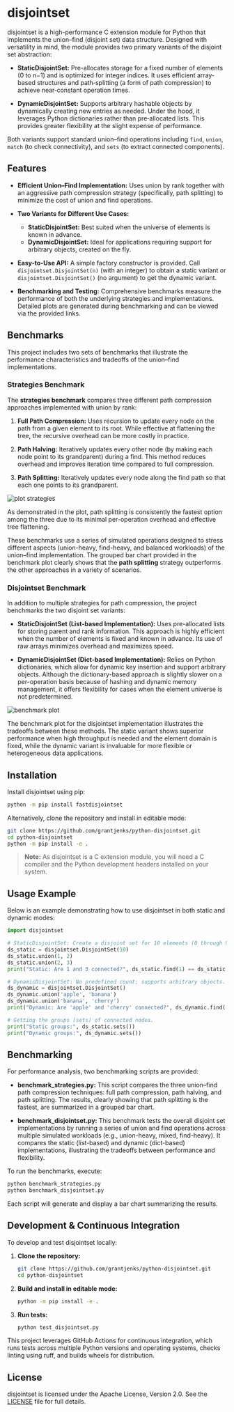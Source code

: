 # disjointset

disjointset is a high-performance C extension module for Python that implements the union–find (disjoint set) data structure. Designed with versatility in mind, the module provides two primary variants of the disjoint set abstraction:

- **StaticDisjointSet:**
  Pre-allocates storage for a fixed number of elements (0 to n−1) and is optimized for integer indices. It uses efficient array‐based structures and path‐splitting (a form of path compression) to achieve near‑constant operation times.

- **DynamicDisjointSet:**
  Supports arbitrary hashable objects by dynamically creating new entries as needed. Under the hood, it leverages Python dictionaries rather than pre‐allocated lists. This provides greater flexibility at the slight expense of performance.

Both variants support standard union–find operations including `find`, `union`, `match` (to check connectivity), and `sets` (to extract connected components).

## Features

- **Efficient Union–Find Implementation:**
  Uses union by rank together with an aggressive path compression strategy (specifically, path splitting) to minimize the cost of union and find operations.

- **Two Variants for Different Use Cases:**
  - **StaticDisjointSet:** Best suited when the universe of elements is known in advance.
  - **DynamicDisjointSet:** Ideal for applications requiring support for arbitrary objects, created on the fly.

- **Easy-to-Use API:**
  A simple factory constructor is provided. Call `disjointset.DisjointSet(n)` (with an integer) to obtain a static variant or `disjointset.DisjointSet()` (no argument) to get the dynamic variant.

- **Benchmarking and Testing:**
  Comprehensive benchmarks measure the performance of both the underlying strategies and implementations. Detailed plots are generated during benchmarking and can be viewed via the provided links.

## Benchmarks

This project includes two sets of benchmarks that illustrate the performance characteristics and tradeoffs of the union–find implementations.

### Strategies Benchmark

The **strategies benchmark** compares three different path compression approaches implemented with union by rank:

1. **Full Path Compression:**
   Uses recursion to update every node on the path from a given element to its root. While effective at flattening the tree, the recursive overhead can be more costly in practice.

2. **Path Halving:**
   Iteratively updates every other node (by making each node point to its grandparent) during a find. This method reduces overhead and improves iteration time compared to full compression.

3. **Path Splitting:**
   Iteratively updates every node along the find path so that each one points to its grandparent.

![plot strategies](https://github.com/grantjenks/python-disjointset/blob/main/plot-strategies.png?raw=true)

As demonstrated in the plot, path splitting is consistently the fastest option among the three due to its minimal per-operation overhead and effective tree flattening.

These benchmarks use a series of simulated operations designed to stress different aspects (union-heavy, find-heavy, and balanced workloads) of the union–find implementation. The grouped bar chart provided in the benchmark plot clearly shows that the **path splitting** strategy outperforms the other approaches in a variety of scenarios.

### Disjointset Benchmark

In addition to multiple strategies for path compression, the project benchmarks the two disjoint set variants:

- **StaticDisjointSet (List-based Implementation):**
  Uses pre-allocated lists for storing parent and rank information. This approach is highly efficient when the number of elements is fixed and known in advance. Its use of raw arrays minimizes overhead and maximizes speed.

- **DynamicDisjointSet (Dict-based Implementation):**
  Relies on Python dictionaries, which allow for dynamic key insertion and support arbitrary objects. Although the dictionary-based approach is slightly slower on a per-operation basis because of hashing and dynamic memory management, it offers flexibility for cases when the element universe is not predetermined.

![benchmark plot](https://github.com/grantjenks/python-disjointset/blob/main/plot-disjointset.png?raw=true)

The benchmark plot for the disjointset implementation illustrates the tradeoffs between these methods. The static variant shows superior performance when high throughput is needed and the element domain is fixed, while the dynamic variant is invaluable for more flexible or heterogeneous data applications.

## Installation

Install disjointset using pip:

```bash
python -m pip install fastdisjointset
```

Alternatively, clone the repository and install in editable mode:

```bash
git clone https://github.com/grantjenks/python-disjointset.git
cd python-disjointset
python -m pip install -e .
```

> **Note:** As disjointset is a C extension module, you will need a C compiler and the Python development headers installed on your system.

## Usage Example

Below is an example demonstrating how to use disjointset in both static and dynamic modes:

```python
import disjointset

# StaticDisjointSet: Create a disjoint set for 10 elements (0 through 9).
ds_static = disjointset.DisjointSet(10)
ds_static.union(1, 2)
ds_static.union(2, 3)
print("Static: Are 1 and 3 connected?", ds_static.find(1) == ds_static.find(3))  # Expected output: True

# DynamicDisjointSet: No predefined count; supports arbitrary objects.
ds_dynamic = disjointset.DisjointSet()
ds_dynamic.union('apple', 'banana')
ds_dynamic.union('banana', 'cherry')
print("Dynamic: Are 'apple' and 'cherry' connected?", ds_dynamic.find('apple') == ds_dynamic.find('cherry'))  # Expected output: True

# Getting the groups (sets) of connected nodes.
print("Static groups:", ds_static.sets())
print("Dynamic groups:", ds_dynamic.sets())
```

## Benchmarking

For performance analysis, two benchmarking scripts are provided:

- **benchmark_strategies.py:**
  This script compares the three union–find path compression techniques: full path compression, path halving, and path splitting. The results, clearly showing that path splitting is the fastest, are summarized in a grouped bar chart.

- **benchmark_disjointset.py:**
  This benchmark tests the overall disjoint set implementations by running a series of union and find operations across multiple simulated workloads (e.g., union-heavy, mixed, find-heavy). It compares the static (list-based) and dynamic (dict-based) implementations, illustrating the tradeoffs between performance and flexibility.

To run the benchmarks, execute:

```bash
python benchmark_strategies.py
python benchmark_disjointset.py
```

Each script will generate and display a bar chart summarizing the results.

## Development & Continuous Integration

To develop and test disjointset locally:

1. **Clone the repository:**

   ```bash
   git clone https://github.com/grantjenks/python-disjointset.git
   cd python-disjointset
   ```

2. **Build and install in editable mode:**

   ```bash
   python -m pip install -e .
   ```

3. **Run tests:**

   ```bash
   python test_disjointset.py
   ```

This project leverages GitHub Actions for continuous integration, which runs tests across multiple Python versions and operating systems, checks linting using ruff, and builds wheels for distribution.

## License

disjointset is licensed under the Apache License, Version 2.0. See the [LICENSE](LICENSE) file for full details.
